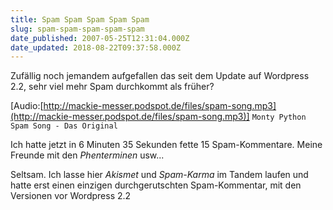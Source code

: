 ```yaml
---
title: Spam Spam Spam Spam Spam
slug: spam-spam-spam-spam-spam
date_published: 2007-05-25T12:31:04.000Z
date_updated: 2018-08-22T09:37:58.000Z
---
```


Zufällig noch jemandem aufgefallen das seit dem Update auf Wordpress 2.2, sehr viel mehr Spam durchkommt als früher?

[Audio:[http://mackie-messer.podspot.de/files/spam-song.mp3](http://mackie-messer.podspot.de/files/spam-song.mp3)]
`Monty Python Spam Song - Das Original`

Ich hatte jetzt in 6 Minuten 35 Sekunden fette 15 Spam-Kommentare. Meine Freunde mit den *Phenterminen* usw...

Seltsam. Ich lasse hier *Akismet* und *Spam-Karma* im Tandem laufen und hatte erst einen einzigen durchgerutschten Spam-Kommentar, mit den Versionen vor Wordpress 2.2
